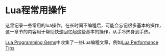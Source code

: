 # Lua程常用操作

这里记录一些常用的lua操作，在长时间不编程后，可能会忘记很多基本的操作，这一章节的内容用于帮助快速回忆起这些基本的操作，从手冷热身到手热。

[Lua Programming Gems](https://www.lua.org/gems/)中收集了一些Lua编程文章，例如[Lua Performance Tips](https://www.lua.org/gems/sample.pdf)
